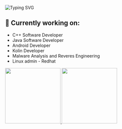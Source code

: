 ![Typing SVG](https://readme-typing-svg.herokuapp.com/?lines=Welcome+to+my%20profile!&color=000000)


## 🔭 Currently working on:
- C++ Software Developer
- Java Software Developer
- Android Developer
- Kolin Developer
- Malware Analysis and Reveres Engineering
- Linux admin - Redhat

 <div>
  <a href="https://ghiassy.net">
  <img height="180em" src="https://github-readme-stats.vercel.app/api?username=saeedirha&show_icons=true"/>
  <img height="180em" src="https://github-readme-stats.vercel.app/api/top-langs/?username=saeedirha&&hide=cmake&langs_count=4&line_height=35"/>
</div>

